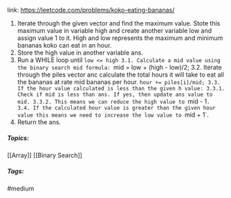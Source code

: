 link: https://leetcode.com/problems/koko-eating-bananas/

1. Iterate through the given vector and find the maximum value. Stote this maximum value in variable high and create another variable low and assign value 1 to it.
   High and low represents the maximum and minimum bananas koko can eat in an hour.
2. Store the high value in another variable ans.
3. Run a WHILE loop until `low <= high
	3.1. Calculate a mid value using the binary search mid formula:
		`mid = low + (high - low)/2;
	3.2. Iterate through the piles vector anc calculate the total hours it will take to eat all the bananas at rate mid bananas per hour.
		`hour += piles[i]/mid;
	3.3. If the hour value calculated is less than the given h value:
		3.3.1. Check if mid is less than ans. If yes, then update ans value to mid.
		3.3.2. This means we can reduce the high value to `mid - 1`.
	3.4. If the calculated hour value is greater than the given hour value this means we need to increase the low value to `mid + 1`.
4. Return the ans.

##### Topics:
[[Array]] [[Binary Search]]

##### Tags:
#medium 
